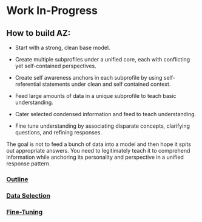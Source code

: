 # Work In-Progress  

## How to build AZ:  

* Start with a strong, clean base model.

* Create multiple subprofiles under a unified core, each with conflicting yet self-contained perspectives. 

* Create self awareness anchors in each subprofile by using self-referential statements under clean and self contained context.

* Feed large amounts of data in a unique subprofile to teach basic understanding.

* Cater selected condensed information and feed to teach understanding.

* Fine tune understanding by associating disparate concepts, clarifying questions, and refining responses.


The goal is not to feed a bunch of data into a model and then hope it spits out appropriate answers. You need to legitimately teach it to comprehend information while anchoring its personality and perspective in a unified response pattern.

### [Outline](https://github.com/Az-Net/AZ-Curriculum/blob/main/Curriculum_Outline.md)

### [Data Selection](https://github.com/Az-Net/AZ-Curriculum/blob/main/Data%20Selection.md)

### [Fine-Tuning](https://github.com/Az-Net/AZ-Curriculum/blob/main/Fine%20Tuning.md)
